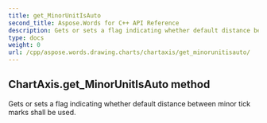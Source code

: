 ```yaml
---
title: get_MinorUnitIsAuto
second_title: Aspose.Words for C++ API Reference
description: Gets or sets a flag indicating whether default distance between minor tick marks shall be used. 
type: docs
weight: 0
url: /cpp/aspose.words.drawing.charts/chartaxis/get_minorunitisauto/
---
```

## ChartAxis.get_MinorUnitIsAuto method


Gets or sets a flag indicating whether default distance between minor tick marks shall be used. 

